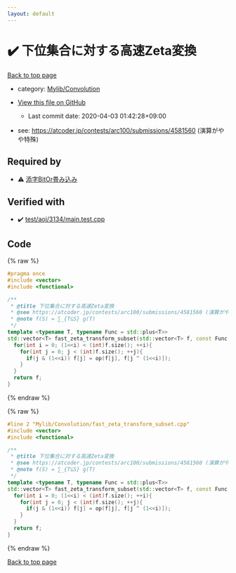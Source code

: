 ```yaml
---
layout: default
---
```


<!-- mathjax config similar to math.stackexchange -->
<script type="text/javascript" async
  src="https://cdnjs.cloudflare.com/ajax/libs/mathjax/2.7.5/MathJax.js?config=TeX-MML-AM_CHTML">
</script>
<script type="text/x-mathjax-config">
  MathJax.Hub.Config({
    TeX: { equationNumbers: { autoNumber: "AMS" }},
    tex2jax: {
      inlineMath: [ ['$','$'] ],
      processEscapes: true
    },
    "HTML-CSS": { matchFontHeight: false },
    displayAlign: "left",
    displayIndent: "2em"
  });
</script>

<script type="text/javascript" src="https://cdnjs.cloudflare.com/ajax/libs/jquery/3.4.1/jquery.min.js"></script>
<script src="https://cdn.jsdelivr.net/npm/jquery-balloon-js@1.1.2/jquery.balloon.min.js" integrity="sha256-ZEYs9VrgAeNuPvs15E39OsyOJaIkXEEt10fzxJ20+2I=" crossorigin="anonymous"></script>
<script type="text/javascript" src="../../../assets/js/copy-button.js"></script>
<link rel="stylesheet" href="../../../assets/css/copy-button.css" />


# :heavy_check_mark: 下位集合に対する高速Zeta変換

<a href="../../../index.html">Back to top page</a>

* category: <a href="../../../index.html#d1ac32c11c508fec0764fa012d8d2913">Mylib/Convolution</a>
* <a href="{{ site.github.repository_url }}/blob/master/Mylib/Convolution/fast_zeta_transform_subset.cpp">View this file on GitHub</a>
    - Last commit date: 2020-04-03 01:42:28+09:00


* see: <a href="https://atcoder.jp/contests/arc100/submissions/4581560 (演算がやや特殊)">https://atcoder.jp/contests/arc100/submissions/4581560 (演算がやや特殊)</a>


## Required by

* :warning: <a href="convolution_or.cpp.html">添字BitOr畳み込み</a>


## Verified with

* :heavy_check_mark: <a href="../../../verify/test/aoj/3134/main.test.cpp.html">test/aoj/3134/main.test.cpp</a>


## Code

<a id="unbundled"></a>
{% raw %}
```cpp
#pragma once
#include <vector>
#include <functional>

/**
 * @title 下位集合に対する高速Zeta変換
 * @see https://atcoder.jp/contests/arc100/submissions/4581560 (演算がやや特殊)
 * @note f(S) = ∑_{T⊆S} g(T)
 */
template <typename T, typename Func = std::plus<T>>
std::vector<T> fast_zeta_transform_subset(std::vector<T> f, const Func &op = std::plus<T>()){
  for(int i = 0; (1<<i) < (int)f.size(); ++i){
    for(int j = 0; j < (int)f.size(); ++j){
      if(j & (1<<i)) f[j] = op(f[j], f[j ^ (1<<i)]);
    }
  }
  return f;
}

```
{% endraw %}

<a id="bundled"></a>
{% raw %}
```cpp
#line 2 "Mylib/Convolution/fast_zeta_transform_subset.cpp"
#include <vector>
#include <functional>

/**
 * @title 下位集合に対する高速Zeta変換
 * @see https://atcoder.jp/contests/arc100/submissions/4581560 (演算がやや特殊)
 * @note f(S) = ∑_{T⊆S} g(T)
 */
template <typename T, typename Func = std::plus<T>>
std::vector<T> fast_zeta_transform_subset(std::vector<T> f, const Func &op = std::plus<T>()){
  for(int i = 0; (1<<i) < (int)f.size(); ++i){
    for(int j = 0; j < (int)f.size(); ++j){
      if(j & (1<<i)) f[j] = op(f[j], f[j ^ (1<<i)]);
    }
  }
  return f;
}

```
{% endraw %}

<a href="../../../index.html">Back to top page</a>

